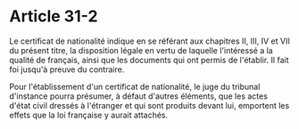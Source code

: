 # Article 31-2

Le certificat de nationalité indique en se référant aux chapitres II, III, IV et VII du présent titre, la disposition légale en vertu de laquelle l'intéressé a la qualité de français, ainsi que les documents qui ont permis de l'établir. Il fait foi jusqu'à preuve du contraire.

Pour l'établissement d'un certificat de nationalité, le juge du tribunal d'instance pourra présumer, à défaut d'autres éléments, que les actes d'état civil dressés à l'étranger et qui sont produits devant lui, emportent les effets que la loi française y aurait attachés.
